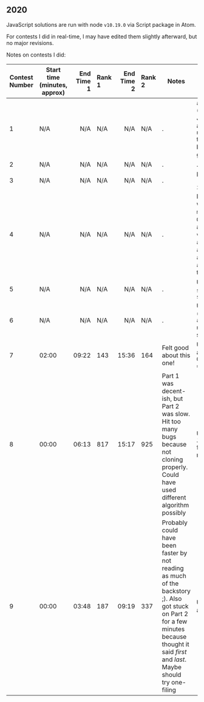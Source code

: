 ## 2020

JavaScript solutions are run with node `v10.19.0` via Script package in Atom.

For contests I did in real-time, I may have edited them slightly afterward, but no major revisions.

Notes on contests I did:

| Contest Number | Start time (minutes, approx)| End Time 1 | Rank 1 | End Time 2 | Rank 2 | Notes | Learned
| --- | --- | --: | :-- | --: | :-- | --- | ---
| 1 | N/A | N/A | N/A | N/A | N/A | . | `arr.splice(-1,1)` works as `pop()`; (Oh wait there is an `arr.pop()`). JavaScript defaults to alphabetical sorting. Use `numbers.sort((a, b) => a - b)` to sort numerically. Can use bitwise xor as boolean xor when given booleans.
| 2 | N/A | N/A | N/A | N/A | N/A | . | .
| 3 | N/A | N/A | N/A | N/A | N/A | . | Reduce with `[start_value, ...array].reduce((accumulator, item) => nextItem)`
| 4 | N/A | N/A | N/A | N/A | N/A | . | In regex, capture named groups with `(?<name>regex)` then use `match.groups`. `Object.fromEntries` reconstructs an object from list of `[key, value]` pairs. Use `array.includes(element)`. `array.every(f)` and `array.some(f)` work like Python's `all` and `any` but require functions to map.
| 5 | N/A | N/A | N/A | N/A | N/A | . | Use a set with `s=new Set()`, `s.has(elem)`, `s.add(elem)`, and `s.size()`
| 6 | N/A | N/A | N/A | N/A | N/A | . | Use `string.slice(start, end)` (inclusive) instead of `array.splice(index, numDelete, newEntries)` when you have a string
| 7 | 02:00 | 09:22 | 143 | 15:36 | 164 | Felt good about this one! | Use an object instead of a `Map`, and `Object.keys(map[bag]).length === 0` checks if empty object
| 8 | 00:00 | 06:13 | 817 | 15:17 | 925 | Part 1 was decent-ish, but Part 2 was slow. Hit too many bugs because not cloning properly. Could have used different algorithm possibly | Use `JSON.parse(JSON.stringify(obj))` for quick deep clone when necessary.
| 9 | 00:00 | 03:48 | 187 | 09:19 | 337 | Probably could have been faster by not reading as much of the backstory ;). Also got stuck on Part 2 for a few minutes because thought it said *first* and *last*. Maybe should try one-filing | Use `arr.slice(start, end)` for analog of Python's arr[start:end]
